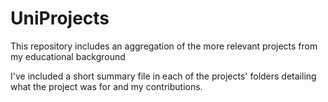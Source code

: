 # UniProjects
This repository includes an aggregation of the more relevant projects from my educational background

I've included a short summary file in each of the projects' folders detailing what the project was for and my contributions.
